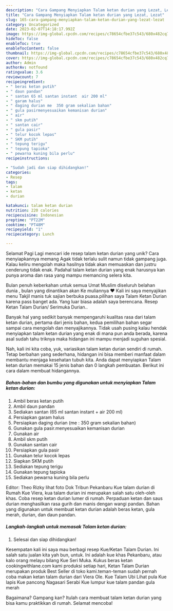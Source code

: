 ```yaml
---
description: "Cara Gampang Menyiapkan Talam ketan durian yang Lezat, Lezat"
title: "Cara Gampang Menyiapkan Talam ketan durian yang Lezat, Lezat"
slug: 165-cara-gampang-menyiapkan-talam-ketan-durian-yang-lezat-lezat
category: Uncategorized
date: 2023-02-07T14:18:17.992Z
image: https://img-global.cpcdn.com/recipes/c78654cfbe37c543/680x482cq70/talam-ketan-durian-foto-resep-utama.jpg
hideToc: false
enableToc: true
enableTocContent: false
thumbnail: https://img-global.cpcdn.com/recipes/c78654cfbe37c543/680x482cq70/talam-ketan-durian-foto-resep-utama.jpg
cover: https://img-global.cpcdn.com/recipes/c78654cfbe37c543/680x482cq70/talam-ketan-durian-foto-resep-utama.jpg
author: Admin
authorAv: notfound
ratingvalue: 3.6
reviewcount: 7
recipeingredient:
- " beras ketan putih"
- " daun pandan"
- " santan 65 ml santan instant  air 200 ml"
- " garam halus"
- " daging durian me  350 gram sekalian bahan"
- " gula pasirmenyesuaikan kemanisan durian"
- " air"
- " skm putih"
- " santan cair"
- " gula pasir"
- " telur kocok lepas"
- " SKM putih"
- " tepung terigu"
- " tepung tapioka"
- " pewarna kuning bila perlu"
recipeinstructions:

- "Sudah jadi dan siap dihidangkan!"
categories:
- Resep
tags:
- talam
- ketan
- durian

katakunci: talam ketan durian 
nutrition: 220 calories
recipecuisine: Indonesian
preptime: "PT22M"
cooktime: "PT48M"
recipeyield: "1"
recipecategory: Lunch

---
```



Selamat Pagi Lagi mencari ide resep talam ketan durian yang unik? Cara menyiapkannya memang Agak tidak terlalu sulit namun tidak gampang juga. Kalau keliru mengolah maka hasilnya tidak akan memuaskan dan justru cenderung tidak enak. Padahal talam ketan durian yang enak harusnya kan punya aroma dan rasa yang mampu memancing selera kita.


Bulan penuh keberkahan untuk semua Umat Muslim diseluruh belahan dunia , bulan yang dinantikan akan Ke muliannya ♥️ Kali ini saya menyajikan menu Takjil manis tuk sajian berbuka puasa.pilihan saya Talam Ketan Durian karena pass banget ada. Yang luar biasa adalah saya berencana. Resep Ketan Talam Durian/ Serimuka Durian..

Banyak hal yang sedikit banyak mempengaruhi kualitas rasa dari talam ketan durian, pertama dari jenis bahan, kedua pemilihan bahan segar sampai cara mengolah dan menyajikannya. Tidak usah pusing kalau hendak menyiapkan talam ketan durian yang enak di mana pun anda berada, karena asal sudah tahu triknya maka hidangan ini mampu menjadi suguhan spesial.


Nah, kali ini kita coba, yuk, variasikan talam ketan durian sendiri di rumah. Tetap berbahan yang sederhana, hidangan ini bisa memberi manfaat dalam membantu menjaga kesehatan tubuh kita. Anda dapat menyiapkan Talam ketan durian memakai 15 jenis bahan dan 0 langkah pembuatan. Berikut ini cara dalam membuat hidangannya.

<!--inarticleads1-->

##### Bahan-bahan dan bumbu yang digunakan untuk menyiapkan Talam ketan durian:

1. Ambil  beras ketan putih
1. Ambil  daun pandan
1. Sediakan  santan (65 ml santan instant + air 200 ml)
1. Persiapkan  garam halus
1. Persiapkan  daging durian (me : 350 gram sekalian bahan)
1. Gunakan  gula pasir.menyesuaikan kemanisan durian
1. Gunakan  air
1. Ambil  skm putih
1. Gunakan  santan cair
1. Persiapkan  gula pasir
1. Gunakan  telur kocok lepas
1. Siapkan  SKM putih
1. Sediakan  tepung terigu
1. Gunakan  tepung tapioka
1. Sediakan  pewarna kuning bila perlu


Editor: Theo Rizky lihat foto Dok Tribun Pekanbaru Kue talam durian di Rumah Kue Viera, kua talam durian ini merupakan salah satu oleh-oleh khas. Coba resep ketan durian lumer di rumah. Perpaduan ketan dan saus durian menghasilkan rasa gurih dan manis dengan wangi pandan. Bahan yang digunakan untuk membuat ketan durian adalah beras ketan, gula merah, durian, dan daun pandan. 

<!--inarticleads2-->

##### Langkah-langkah untuk memasak Talam ketan durian:


1. Selesai dan siap dihidangkan!

Kesempatan kali ini saya mau berbagi resep Kue/Ketan Talam Durian. Ini salah satu jualan kita yah bun, untuk. Ini adalah kue khas Pekanbaru, atau kalo orang melayu bilang Kue Seri Muka. Kukus beras ketan cookingwithlane.com kami produksi setiap hari, Ketan Talam Durian merupakan produk Best Seller di toko kami.teman-teman sudah pernah coba makan ketan talam durian dari Viera Ole. Kue Talam Ubi Lihat pula Kue lapis Kue pancong Nagasari Serabi Kue lumpur kue talam pandan gula merah 

Bagaimana? Gampang kan? Itulah cara membuat talam ketan durian yang bisa kamu praktikkan di rumah. Selamat mencoba!
